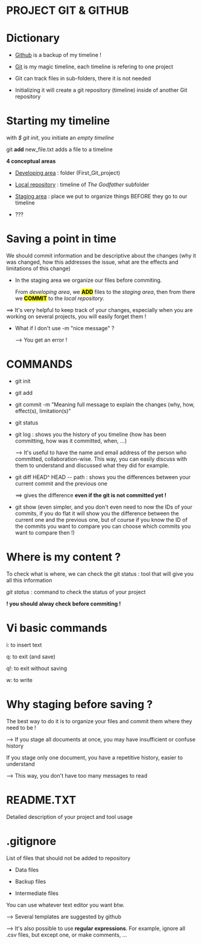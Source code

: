 # **PROJECT GIT & GITHUB**

# **Dictionary**

* <u>Github</u> is a backup of my timeline ! 

* <u>Git</u> is my magic timeline, each timeline is refering to one project

* Git can track files in sub-folders, there it is not needed

* Initializing it will create a git repository (timeline) inside of another Git repository

# **Starting my timeline**

with *$ git init*, you initiate an *empty timeline*

git **add** new_file.txt adds a file to a timeline

**4 conceptual areas** 

* <u>Developing area</u> : folder (First_Git_project)

* <u>Local repository</u> : timeline of *The Godfather* subfolder

* <u>Staging area</u> : place we put to organize things BEFORE they go to our timeline

* ??? 



# **Saving a point in time**

We should commit information and be descriptive about the changes (why it was changed, how this addresses the issue, what are the effects and limitations of this change)

* In the staging area we organize our files before commiting.
  
  From *developing area*, we **<mark>ADD</mark>** files to the *staging area*, then from there we **<mark>COMMIT</mark>** to the *local repository*.  



==> It's very helpful to keep track of your changes, especially when you are working on several projects, you will easily forget them !



* What if I don't use -m "nice message" ?
  
  --> You get an error ! 



# **COMMANDS**

* git init

* git add

* git commit -m "Meaning full message to explain the changes (why, how, effect(s), limitation(s)"

* git status

* git log : shows you the history of you timeline (how has been committing, how was it committed, when, ...)
  
  --> It's useful to have the name and email address of the person who committed, collaboration-wise. This way, you can easily discuss with them to understand and discussed what they did for example.

* git diff HEAD^ HEAD -- path : shows you the differences between your current commit and the previous one
  
  ==> gives the difference **even if the git is not committed yet !**

* git show <commit ID1> <commit ID2> (even simpler, and you don't even need to now the IDs of your commits, if you do flat it will show you the difference between the current one and the previous one, but of course if you know the ID of the commits you want to compare you can choose which commits you want to compare then !)



# Where is my content ?

To check what is where, we can check the git status : tool that will give you all this information

*git status* : command to check the status of your project

**! you should alway check before commiting !**



# Vi basic commands

i: to insert text

q: to exit (and save)

q!: to exit without saving

w: to write



# Why staging before saving ?

The best way to do it is to organize your files and commit them where they need to be !

--> If you stage all documents at once, you may have insufficient or confuse history



If you stage only one document, you have a repetitive history, easier to understand

--> This way, you don't have too many messages to read



# **README.TXT**

Detailed description of your project and tool usage



# .gitignore

List of files that should not be added to repository

- Data files

- Backup files

- Intermediate files



You can use whatever text editor you want btw.

--> Several templates are suggested by github

--> It's also possible to use **regular expressions**. For example, ignore all .csv files, but except one, or make comments, ...
